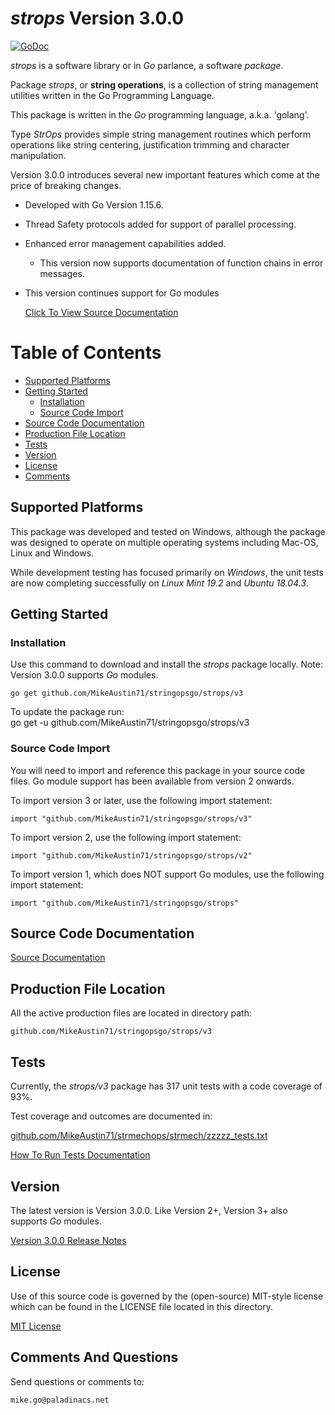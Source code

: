 # *strops* Version 3.0.0

[![GoDoc](https://godoc.org/github.com/MikeAustin71/stringopsgo/strops/v3?status.svg)](https://godoc.org/github.com/MikeAustin71/stringopsgo/strops/v3)

*strops* is a software library or in *Go* parlance, a software *package*.

Package *strops*, or **string operations**, is a collection of string
management utilities written in the Go Programming Language. 

This package is written in the *Go* programming language, a.k.a. 'golang'.

Type *StrOps* provides simple string management routines which perform operations
like string centering, justification trimming and character manipulation.

Version 3.0.0 introduces several new important features which come at the price
of breaking changes. 

- Developed with Go Version 1.15.6.
- Thread Safety protocols added for support of parallel processing.
- Enhanced error management capabilities added. 
  - This version now supports documentation of function chains in error messages.

- This version continues support for Go modules

  [Click To View Source Documentation](http://godoc.org/github.com/MikeAustin71/stringopsgo/strops/v3)    

# Table of Contents
+ [Supported Platforms](#supported-platforms)
+ [Getting Started](#getting-started)
    - [Installation](#installation)
    - [Source Code Import](#source-code-import)
+ [Source Code Documentation](#source-code-documentation)
+ [Production File Location](#production-file-location)
+ [Tests](#tests)
+ [Version](#version)
+ [License](#license)
+ [Comments](#comments-and-questions) 

## Supported Platforms
This package was developed and tested on Windows, although the package
was designed to operate on multiple operating systems including 
Mac-OS, Linux and Windows.

While development testing has focused primarily on *Windows*, the unit
tests are now completing successfully on *Linux Mint 19.2* and *Ubuntu 18.04.3*.


## Getting Started

### Installation
Use this command to download and install the *strops* package
locally. Note: Version 3.0.0 supports *Go* modules.

    go get github.com/MikeAustin71/stringopsgo/strops/v3

To update the package run:    
    go get -u github.com/MikeAustin71/stringopsgo/strops/v3


### Source Code Import        
You will need to import and reference this package in your source code
files. Go module support has been available from version 2 onwards.

To import version 3 or later, use the following import statement:

    import "github.com/MikeAustin71/stringopsgo/strops/v3"  

To import version 2, use the following import statement:

    import "github.com/MikeAustin71/stringopsgo/strops/v2"

To import version 1, which does NOT support Go modules, use the following
import statement:

    import "github.com/MikeAustin71/stringopsgo/strops"

## Source Code Documentation

[Source Documentation](http://godoc.org/github.com/MikeAustin71/stringopsgo/strops/v3)    


## Production File Location
All the active production files are located in directory path:

    github.com/MikeAustin71/stringopsgo/strops/v3

## Tests
Currently, the *strops/v3* package has 317 unit tests with a code coverage
of 93%. 

Test coverage and outcomes are documented in:

[github.com/MikeAustin71/strmechops/strmech/zzzzz_tests.txt](./zzzzz_tests.txt)

[How To Run Tests Documentation](./wt_HowToRunTests.md)

## Version
The latest version is Version 3.0.0. Like Version 2+, Version 3+ also
supports *Go* modules. 

[Version 3.0.0 Release Notes](./releasenotes.md)

## License

Use of this source code is governed by the (open-source)
MIT-style license which can be found in the LICENSE file
located in this directory.

[MIT License](./LICENSE)

## Comments And Questions

Send questions or comments to:

    mike.go@paladinacs.net



